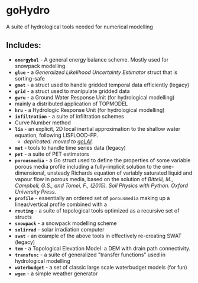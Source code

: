 # goHydro

A suite of hydrological tools needed for numerical modelling

## Includes:

* **`energybal`** - A general energy balance scheme. Mostly used for snowpack modelling.
* **`glue`** - a *Generalized Likelihood Uncertainty Estimator* struct that is sorting-safe
* **`gmet`** - a struct used to handle gridded temporal data efficiently (legacy)
* **`grid`** - a struct used to manipulate gridded data
* **`gwru`** - a Ground Water Response Unit (for hydrological modelling)
 * mainly a distributed application of TOPMODEL
* **`hru`** - a Hydrologic Response Unit (for hydrological modelling)
* **`infiltration`** - a suite of infiltration schemes
 * Curve Number method
* **`lia`** - an explicit, 2D local inertial approximation to the shallow water equation, following LISFLOOD-FP. 
    * *depricated: moved to [goLAI](https://github.com/maseology/goLIA).*
* **`met`** - tools to handle time series data (legacy)
* **`pet`** - a suite of PET estimators
* **`porousmedia`** - a Go struct used to define the properties of some variable porous media profile including a fully-implicit solution to the one-dimensional, unsteady Richards equation of variably saturated liquid and vapour flow in porous media, based on the solution of *Bittelli, M., Campbell, G.S., and Tomei, F., (2015). Soil Physics with Python. Oxford University Press.*
* **`profile`** - essentially an ordered set of `porousmedia` making up a linear/vertical profile combined with a 
* **`routing`** - a suite of topological tools optimized as a recursive set of structs
* **`snowpack`** - a snowpack modelling scheme
* **`solirrad`** - solar irradiation computer
* **`swat`** - an example of the above tools in effectively re-creating SWAT (legacy)
* **`tem`** - a Topological Elevation Model: a DEM with drain path connectivity.
* **`transfunc`** - a suite of generalized "transfer functions" used in hydrological modelling
* **`waterbudget`** - a set of classic large scale waterbudget models (for fun)
* **`wgen`** - a simple weather generator
